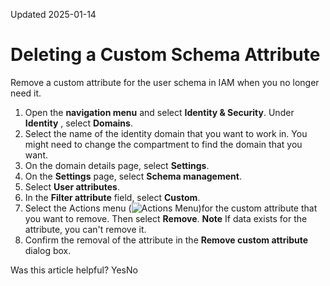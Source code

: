 Updated 2025-01-14
# Deleting a Custom Schema Attribute
Remove a custom attribute for the user schema in IAM when you no longer need it.
  1. Open the **navigation menu** and select **Identity & Security**. Under **Identity** , select **Domains**.
  2. Select the name of the identity domain that you want to work in. You might need to change the compartment to find the domain that you want.
  3. On the domain details page, select **Settings**.
  4. On the **Settings** page, select **Schema management**.
  5. Select **User attributes**.
  6. In the **Filter attribute** field, select **Custom**. 
  7. Select the Actions menu (![Actions Menu](https://docs.oracle.com/en-us/iaas/Content/libraries/global-images/actions-menu.png))for the custom attribute that you want to remove. Then select **Remove**.
**Note** If data exists for the attribute, you can't remove it.
  8. Confirm the removal of the attribute in the **Remove custom attribute** dialog box.


Was this article helpful?
YesNo

